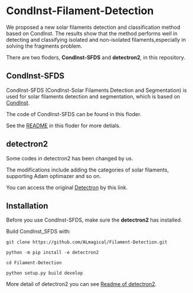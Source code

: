 # CondInst-Filament-Detection

We proposed a new solar filaments detection and classification method based on CondInst. The results show that the method performs well in detecting and classifying isolated and non-isolated filaments,especially in solving the fragments problem.

There are two floders, **CondInst-SFDS** and **detectron2**, in this repository.


## CondInst-SFDS

CondInst-SFDS (CondInst-Solar Filaments Detection and Segmentation) is used for solar filaments detection and segmentation, which is based on [CondInst](https://github.com/aim-uofa/AdelaiDet).

The code of CondInst-SFDS can be found in this floder.

See the [README](CondInst-SFDS\README.md) in this floder for more detials.

## detectron2

Some codes in detectron2 has been changed by us.

The modifications include adding the categories of solar filaments, supporting Adam optimazer and so on.

You can access the original [Detectron](https://github.com/facebookresearch/detectron2) by this link.


## Installation

Before you use CondInst-SFDS, make sure the **detectron2** has installed.

Build CondInst_SFDS with:

```
git clone https://github.com/ALmagical/Filament-Detection.git

python -m pip install -e detectron2

cd Filament-Detection

python setup.py build develop
```

More detail of detectron2 you can see [Readme of detectron2](detectron2\README.md).